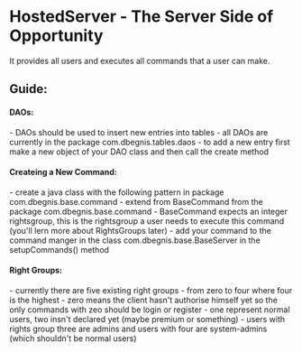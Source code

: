 # HostedServer - The Server Side of Opportunity


It provides all users and executes all commands that a user can make.

<h2>Guide:</h2>

<h4> DAOs: </h4>
    - DAOs should be used to insert new entries into tables
    - all DAOs are currently in the package com.dbegnis.tables.daos
    - to add a new entry first make a new object of your DAO class and then call the create method 

<h4> Createing a New Command: </h4>
    - create a java class with the following pattern in package com.dbegnis.base.command
    - extend from BaseCommand from the package com.dbegnis.base.command
    - BaseCommand expects an integer rightsgroup, this is the rightsgroup a user needs to execute this command
      (you'll lern more about RightsGroups later)
    - add your command to the command manger in the class com.dbegnis.base.BaseServer in the setupCommands() method
    
<h4> Right Groups: </h4>
    - currently there are five existing right groups
    - from zero to four where four is the highest
    - zero means the client hasn't authorise himself yet so the only commands with zeo should be login or register
    - one represent normal users, two insn't declared yet (maybe premium or something)
    - users with rights group three are admins and users with four are system-admins (which shouldn't be normal users)
    

    
  

